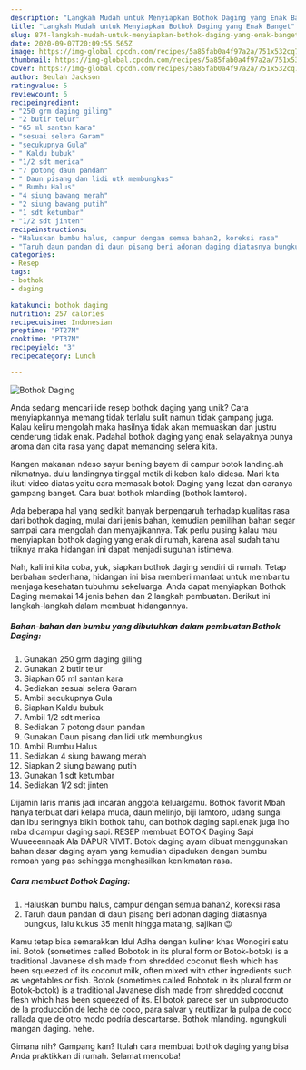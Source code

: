 ```yaml
---
description: "Langkah Mudah untuk Menyiapkan Bothok Daging yang Enak Banget"
title: "Langkah Mudah untuk Menyiapkan Bothok Daging yang Enak Banget"
slug: 874-langkah-mudah-untuk-menyiapkan-bothok-daging-yang-enak-banget
date: 2020-09-07T20:09:55.565Z
image: https://img-global.cpcdn.com/recipes/5a85fab0a4f97a2a/751x532cq70/bothok-daging-foto-resep-utama.jpg
thumbnail: https://img-global.cpcdn.com/recipes/5a85fab0a4f97a2a/751x532cq70/bothok-daging-foto-resep-utama.jpg
cover: https://img-global.cpcdn.com/recipes/5a85fab0a4f97a2a/751x532cq70/bothok-daging-foto-resep-utama.jpg
author: Beulah Jackson
ratingvalue: 5
reviewcount: 6
recipeingredient:
- "250 grm daging giling"
- "2 butir telur"
- "65 ml santan kara"
- "sesuai selera Garam"
- "secukupnya Gula"
- " Kaldu bubuk"
- "1/2 sdt merica"
- "7 potong daun pandan"
- " Daun pisang dan lidi utk membungkus"
- " Bumbu Halus"
- "4 siung bawang merah"
- "2 siung bawang putih"
- "1 sdt ketumbar"
- "1/2 sdt jinten"
recipeinstructions:
- "Haluskan bumbu halus, campur dengan semua bahan2, koreksi rasa"
- "Taruh daun pandan di daun pisang beri adonan daging diatasnya bungkus, lalu kukus 35 menit hingga matang, sajikan 😉"
categories:
- Resep
tags:
- bothok
- daging

katakunci: bothok daging 
nutrition: 257 calories
recipecuisine: Indonesian
preptime: "PT27M"
cooktime: "PT37M"
recipeyield: "3"
recipecategory: Lunch

---
```



![Bothok Daging](https://img-global.cpcdn.com/recipes/5a85fab0a4f97a2a/751x532cq70/bothok-daging-foto-resep-utama.jpg)

Anda sedang mencari ide resep bothok daging yang unik? Cara menyiapkannya memang tidak terlalu sulit namun tidak gampang juga. Kalau keliru mengolah maka hasilnya tidak akan memuaskan dan justru cenderung tidak enak. Padahal bothok daging yang enak selayaknya punya aroma dan cita rasa yang dapat memancing selera kita.

Kangen makanan ndeso sayur bening bayem di campur botok landing.ah nikmatnya. dulu landingnya tinggal metik di kebon kalo didesa. Mari kita ikuti video diatas yaitu cara memasak botok Daging yang lezat dan caranya gampang banget. Cara buat bothok mlanding (bothok lamtoro).

Ada beberapa hal yang sedikit banyak berpengaruh terhadap kualitas rasa dari bothok daging, mulai dari jenis bahan, kemudian pemilihan bahan segar sampai cara mengolah dan menyajikannya. Tak perlu pusing kalau mau menyiapkan bothok daging yang enak di rumah, karena asal sudah tahu triknya maka hidangan ini dapat menjadi suguhan istimewa.


Nah, kali ini kita coba, yuk, siapkan bothok daging sendiri di rumah. Tetap berbahan sederhana, hidangan ini bisa memberi manfaat untuk membantu menjaga kesehatan tubuhmu sekeluarga. Anda dapat menyiapkan Bothok Daging memakai 14 jenis bahan dan 2 langkah pembuatan. Berikut ini langkah-langkah dalam membuat hidangannya.

<!--inarticleads1-->

##### Bahan-bahan dan bumbu yang dibutuhkan dalam pembuatan Bothok Daging:

1. Gunakan 250 grm daging giling
1. Gunakan 2 butir telur
1. Siapkan 65 ml santan kara
1. Sediakan sesuai selera Garam
1. Ambil secukupnya Gula
1. Siapkan  Kaldu bubuk
1. Ambil 1/2 sdt merica
1. Sediakan 7 potong daun pandan
1. Gunakan  Daun pisang dan lidi utk membungkus
1. Ambil  Bumbu Halus
1. Sediakan 4 siung bawang merah
1. Siapkan 2 siung bawang putih
1. Gunakan 1 sdt ketumbar
1. Sediakan 1/2 sdt jinten


Dijamin laris manis jadi incaran anggota keluargamu. Bothok favorit Mbah hanya terbuat dari kelapa muda, daun melinjo, biji lamtoro, udang sungai dan Ibu seringnya bikin bothok tahu, dan bothok daging sapi.enak juga lho mba dicampur daging sapi. RESEP membuat BOTOK Daging Sapi Wuueeennaak Ala DAPUR VIVIT. Botok daging ayam dibuat menggunakan bahan dasar daging ayam yang kemudian dipadukan dengan bumbu remoah yang pas sehingga menghasilkan kenikmatan rasa. 

<!--inarticleads2-->

##### Cara membuat Bothok Daging:

1. Haluskan bumbu halus, campur dengan semua bahan2, koreksi rasa
1. Taruh daun pandan di daun pisang beri adonan daging diatasnya bungkus, lalu kukus 35 menit hingga matang, sajikan 😉


Kamu tetap bisa semarakkan Idul Adha dengan kuliner khas Wonogiri satu ini. Botok (sometimes called Bobotok in its plural form or Botok-botok) is a traditional Javanese dish made from shredded coconut flesh which has been squeezed of its coconut milk, often mixed with other ingredients such as vegetables or fish. Botok (sometimes called Bobotok in its plural form or Botok-botok) is a traditional Javanese dish made from shredded coconut flesh which has been squeezed of its. El botok parece ser un subproducto de la producción de leche de coco, para salvar y reutilizar la pulpa de coco rallada que de otro modo podría descartarse. Bothok mlanding. ngungkuli mangan daging. hehe. 

Gimana nih? Gampang kan? Itulah cara membuat bothok daging yang bisa Anda praktikkan di rumah. Selamat mencoba!
